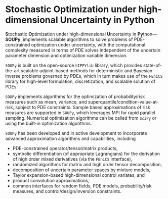 # Stochastic Optimization under high-dimensional Uncertainty in Python

**S**tochastic **O**ptimization under high-dimensional **U**ncertainty in **Py**thon&mdash;**SOUPy**, 
implements scalable algorithms to solve problems of PDE-constrained optimization under uncertainty, with the computational complexity measured in terms of PDE solves independent of the uncertain parameter dimension and optimization variable dimension.

`SOUPy` is built on the open-source `hIPPYlib` library, which provides state-of-the-art scalable adjoint-based methods for deterministic and Bayesian inverse problems governed by PDEs, which in turn makes use of the `FEniCS` library for high-level formulation, discretization, and scalable solution of PDEs.

`SOUPy` implements algorithms for the optimization of probability/risk measures such as mean, variance, and superquantile/condition-value-at-risk, subject to PDE constraints.
Sample based approximations of risk measures are supported in `SOUPy`, which leverages MPI for rapid parallel sampling.
Numerical optimization algorithms can be called from `SciPy` or using the built-in optimization algorithms. 

`SOUPy` has been developed and in active development to incorporate advanced approximation algorithms and capabilities, including

- PDE-constrained operator/tensor/matrix products,
- symbolic differentiation (of appropriate Lagrangians) for the derivation of high order mixed derivatives (via the `FEniCS` interface),
- randomized algorithms for matrix and high order tensor decomposition,
- decomposition of uncertain parameter spaces by mixture models,
- Taylor expansion-based high-dimensional control variates, and
- product convolution approximations,
- common interfaces for random fields, PDE models, probability/risk measures, and control/design/inversion constraints.
